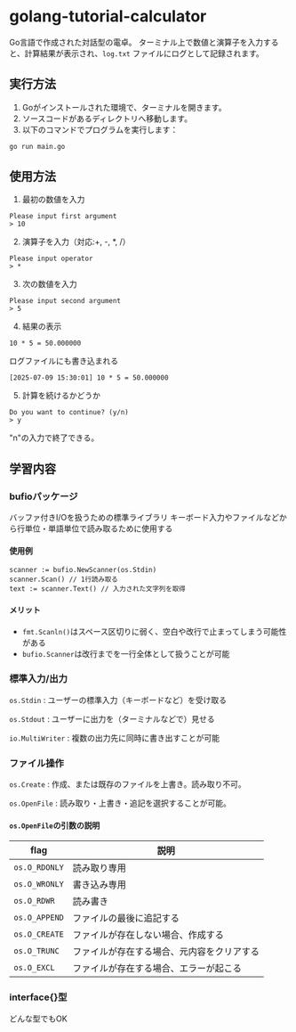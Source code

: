 # golang-tutorial-calculator

Go言語で作成された対話型の電卓。
ターミナル上で数値と演算子を入力すると、計算結果が表示され、`log.txt` ファイルにログとして記録されます。


## 実行方法

1. Goがインストールされた環境で、ターミナルを開きます。
2. ソースコードがあるディレクトリへ移動します。
3. 以下のコマンドでプログラムを実行します：

```bash
go run main.go
```

## 使用方法

1. 最初の数値を入力

```
Please input first argument
> 10
```

2. 演算子を入力（対応:+, -, *, /）
```
Please input operator
> *
```

3. 次の数値を入力
```
Please input second argument
> 5
```

4. 結果の表示
```
10 * 5 = 50.000000
```

ログファイルにも書き込まれる
```
[2025-07-09 15:30:01] 10 * 5 = 50.000000
```

5. 計算を続けるかどうか
```
Do you want to continue? (y/n)
> y
```

"n"の入力で終了できる。


## 学習内容

### bufioパッケージ
バッファ付きI/Oを扱うための標準ライブラリ
キーボード入力やファイルなどから行単位・単語単位で読み取るために使用する

#### 使用例
```
scanner := bufio.NewScanner(os.Stdin)
scanner.Scan() // 1行読み取る
text := scanner.Text() // 入力された文字列を取得
```

#### メリット
- `fmt.Scanln()`はスペース区切りに弱く、空白や改行で止まってしまう可能性がある
- `bufio.Scanner`は改行までを一行全体として扱うことが可能


### 標準入力/出力

`os.Stdin`
: ユーザーの標準入力（キーボードなど）を受け取る

`os.Stdout`
: ユーザーに出力を（ターミナルなどで）見せる

`io.MultiWriter`
: 複数の出力先に同時に書き出すことが可能


### ファイル操作

`os.Create`
: 作成、または既存のファイルを上書き。読み取り不可。

`os.OpenFile`
: 読み取り・上書き・追記を選択することが可能。


#### `os.OpenFile`の引数の説明

| flag | 説明 |
| --- | --- |
| `os.O_RDONLY` | 読み取り専用 |
| `os.O_WRONLY` | 書き込み専用 |
| `os.O_RDWR` | 読み書き |
| `os.O_APPEND` | ファイルの最後に追記する |
| `os.O_CREATE` | ファイルが存在しない場合、作成する |
| `os.O_TRUNC` | ファイルが存在する場合、元内容をクリアする |
| `os.O_EXCL` | ファイルが存在する場合、エラーが起こる |


### interface{}型

どんな型でもOK




